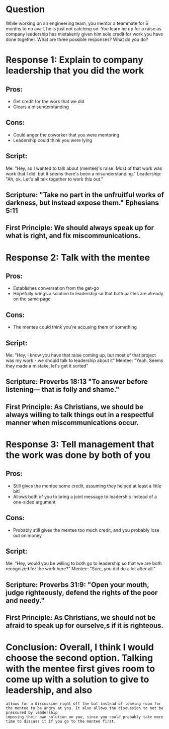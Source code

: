 # Question
While working on an engineering team, you mentor a teammate for 6 months to no avail, he is just not catching on. You learn he up for
a raise as company leadership has mistakenly given him sole credit for work you have done together. What are three possible responses? What do you do?

# Response 1: Explain to company leadership that you did the work

## Pros:
- Get credit for the work that we did
- Clears a misunderstanding

## Cons:
- Could anger the coworker that you were mentoring
- Leadership could think you were lying

## Script:
Me: "Hey, so I wanted to talk about (mentee)'s raise. Most of that work was work that I did, but it seems there's been a misunderstanding."
Leadership: "Ah, ok. Let's all talk together to work this out."

## Scripture: "Take no part in the unfruitful works of darkness, but instead expose them." Ephesians 5:11

## First Principle: We should always speak up for what is right, and fix miscommunications. 

# Response 2: Talk with the mentee

## Pros:
- Establishes conversation from the get-go
- Hopefully brings a solution to leadership so that both parties are already on the same page

## Cons:
- The mentee could think you're accusing them of something

## Script:
Me: "Hey, I know you have that raise coming up, but most of that project was my work - we should talk to leadership about it"
Mentee: "Yeah, Seems they made a mistake, let's get it sorted"

## Scripture: Proverbs 18:13 "To answer before listening— that is folly and shame."

## First Principle: As Christians, we should be always willing to talk things out in a respectful manner when miscommunications occur.


# Response 3: Tell management that the work was done by both of you

## Pros:
- Still gives the mentee some credit, assuming they helped at least a little bit!
- Allows both of you to bring a joint message to leadership instead of a one-sided argument

## Cons:
- Probably still gives the mentee too much credit, and you probably lose out on money

## Script:
Me: "Hey, would you be willing to both go to leadership so that we are both recognized for the work here?"
Mentee: "Sure, you did do a lot after all."

## Scripture: Proverbs 31:9: "Open your mouth, judge righteously, defend the rights of the poor and needy."


## First Principle: As Christians, we should not be afraid to speak up for ourselve,s if it is righteous.


# Conclusion: Overall, I think I would choose the second option. Talking with the mentee first gives room to come up with a solution to give to leadership, and also 
	allows for a discussion right off the bat instead of leaving room for the mentee to be angry at you. It also allows the discussion to not be pressured by leadership
	imposing their own solution on you, since you could probably take more time to discuss it if you go to the mentee first.
